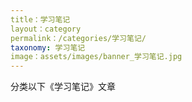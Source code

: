 ```yaml
---
title：学习笔记
layout：category
permalink：/categories/学习笔记/
taxonomy: 学习笔记
image：assets/images/banner_学习笔记.jpg
---
```

分类以下《学习笔记》文章
